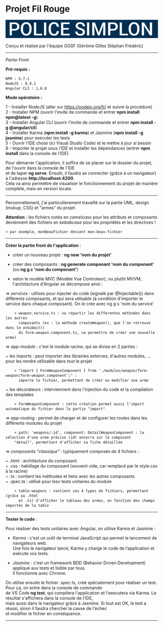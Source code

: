 # **Projet Fil Rouge** #


<p>
  <img src=".\src\assets\images\titre-fil-rouge.png"/>
</p>
Conçu et réalisé par l'équipe GGSF (Gérôme Gilles Stéphan Frédéric)

----------

*Partie Front*

**Pré-requis :**

    NPM : 5.7.1
    NodeJS : 8.9.1
    Angular CLI : 1.6.8

**Mode opératoire :**

1 - Installer NodeJS (aller sur https://nodejs.org/fr/ et suivre la procédure)  
2 - Installer NPM (ouvrir l'invite de commande et entrer **npm install npm@latest -g**)   
3 - Installer Angular CLI (ouvrir l'invite de commande et entrer **npm install -g @angular/cli**)  
4 - Installer Karma (**npm install -g karma**) et Jasmine (**npm install -g jasmine**) pour executer les tests  
5 - Ouvrir l'IDE choisi (ici Visual Studio Code) et le mettre à jour si besoin  
6 - Importer le projet sous l'IDE et installer les dépendances (entrer **npm install** dans la console de l'IDE)  
  
Pour démarrer l'application, il suffira de se placer sur le dossier du projet, de l'ouvrir  dans la console de l'IDE  
et de taper **ng serve**. Ensuitr, il faudra se connecter (grâce à un navigateur) à l'adresse **http://localhost:4200**.  
Cela va ainsi permettre de visualiser le fonctionnement du projet de manière complète, mais en version locale.

----------

Personnellement, j'ai particulièrement travaillé sur la partie UML, design (mokup, CSS) et "armes" du projet.


**Attention** : les fichiers notés en *camelcase* pour les attributs et composants deviennent des fichiers en *kebabcase* pour les propriétés et les directives !  

	¤ par exemple, monBeauFichier devient mon-beau-fichier

----------

**Créer la partie front de l'application** :

   - créer un nouveau projet : **ng new 'nom du projet'**
    
   - créer des composants : **ng generate componant 'nom du componant'**
     (ou **ng g c 'nom du componant'**)
    
   - selon le modèle MVC (Modèle Vue Controleur), ou plutôt MVVM, l'architecture 
      d'Angular se décompose ainsi :
    
   => *services* : utilisés pour injecter du code (signalé par @Injectable()) 
       dans différents composants, et qui sera utilsable (à condition d'importer
       le service dans chaque composant). On le crée avec ng g s 'nom du service'

		¤ weapon.service.ts : va répartir les différentes méthodes dans les autres
          composants (ex : la méthode createWeapon(), que l'on retrouve dans le onSubmit()
          du form-weapon.component.ts, va permettre de créer une nouvelle arme)
    
   => *app-module* : c'est le module racine, qui se divise en 2 parties :
    
   ~ les imports : peut importer des librairies externes, d'autres modules, ...
     	  pour les rendre utilisable dans tout le projet
    
		¤ "import { FormWeaponComponent } from './modules/weapon/form-weapon/form-weapon.component';" :
	      importe le fichier, permettant de créer ou modifier une arme

   ~ les décorateurs : interviennent dans l'injection du code et la compilation
		  des templates

		¤ FormWeaponComponent : cette création permet aussi l'import automatique du fichier dans la partie "import"
    
   => *app-routing* : permet de charger et de configurer les routes dans les différents
       modules du projet
    
		¤ path: 'weapons/:id', component: DetailWeaponComponent : la sélection d'une arme précise (id) enverra sur le composant 
		"detail", permettant d'afficher sa fiche détaillée

   => *composants "classique"* : typiquement composés de 4 fichiers :  
    
   ~ .html : architecture du composant  
   ~ .css : habillage du composant (souvent vide, car remplacé par le style.css à la racine)  
   ~ .ts : contient les méthodes et liens avec les autres composants  
   ~ .spec.ts : utilisé pour lesv tests unitaires du module

		¤ table-weapons : contient ces 4 types de fichiers, permettant (grâce au .html
		  et .ts) d'afficher le tableau des armes, en fonction des champs importés de la table

----------
**Tester le code** :  

Pour réaliser des tests unitaires avec Angular, on utilise Karma et Jasmine :  

  - *Karma* : c'est un outil de terminal JavaScript qui permet le lancement de navigateurs web.  
    Une fois le navigateur lancé, Karma y charge le code de l’application et exécute vos tests.

  - *Jasmine* : c'est un framework BDD (Behavior Driven Development) appliqué aux tests et lisible par tous.  
    Il fonctionne avec Chrome.  
    
On utilise ensuite le fichier .spec.ts, créé spécialement pour réaliser un test. Pour ça, on entre dans la console de commande  
de VS Code **ng test**, qui compilera l'application et l'executera via Karma. Le résultat s'affichera dans la console de l'IDE,  
mais aussi dans le navigateur grâce à Jasmine. Si tout est OK, le test a réussi, sinon il faudra chercher la cause de l'échec  
et modifier le fichier en conséquence.  

----------

  
